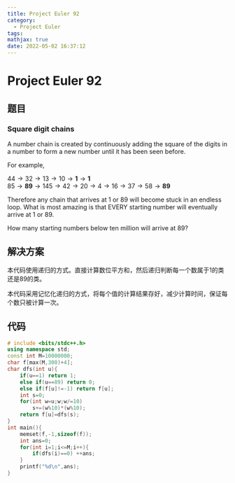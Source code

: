 ```yaml
---
title: Project Euler 92
category:
  - Project Euler
tags:
mathjax: true
date: 2022-05-02 16:37:12
---
```


<escape><!-- more --></escape>

# Project Euler 92

## 题目

### Square digit chains

A number chain is created by continuously adding the square of the digits in a number to form a new number until it has been seen before.

For example,

$44 \rightarrow 32 \rightarrow 13 \rightarrow 10 \rightarrow \mathbf{1} \rightarrow \mathbf{1}$<br>
$85 \rightarrow \mathbf{89}  \rightarrow 145 \rightarrow 42 \rightarrow 20 \rightarrow 4 \rightarrow 16 \rightarrow 37 \rightarrow 58 \rightarrow \mathbf{89}$

Therefore any chain that arrives at $1$ or $89$ will become stuck in an endless loop. What is most amazing is that EVERY starting number will eventually arrive at $1$ or $89$.

How many starting numbers below ten million will arrive at $89$?

## 解决方案

本代码使用递归的方式。直接计算数位平方和，然后递归判断每一个数属于$1$的类还是$89$的类。

本代码采用记忆化递归的方式，将每个值的计算结果存好，减少计算时间，保证每个数只被计算一次。

## 代码

```C++
# include <bits/stdc++.h>
using namespace std;
const int M=10000000;
char f[max(M,300)+4];
char dfs(int u){
    if(u==1) return 1;
    else if(u==89) return 0;
    else if(f[u]!=-1) return f[u];
    int s=0;
    for(int w=u;w;w/=10)
        s+=(w%10)*(w%10);
    return f[u]=dfs(s);
}
int main(){
    memset(f,-1,sizeof(f));
    int ans=0;
    for(int i=1;i<=M;i++){
        if(dfs(i)==0) ++ans;
    }
    printf("%d\n",ans);
}

```

